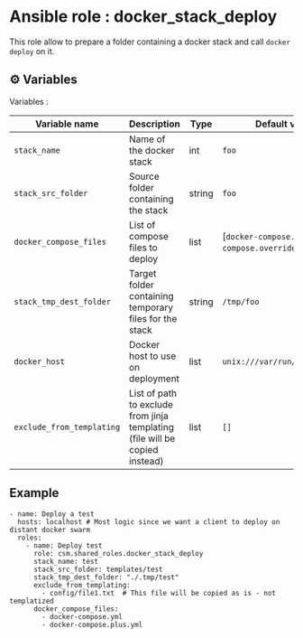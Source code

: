 # Ansible role : docker_stack_deploy

This role allow to prepare a folder containing a docker stack and call `docker deploy` on it.

## ⚙️ Variables

Variables :

| Variable name             | Description                                                                 | Type   | Default value                                         |
| ------------------------- | --------------------------------------------------------------------------- | ------ | ----------------------------------------------------- |
| `stack_name`              | Name of the docker stack                                                    | int    | `foo`                                                 |
| `stack_src_folder`        | Source folder containing the stack                                          | string | `foo`                                                 |
| `docker_compose_files`    | List of compose files to deploy                                             | list   | [`docker-compose.yml`, `docker-compose.override.yml`] |
| `stack_tmp_dest_folder`   | Target folder containing temporary files for the stack                      | string | `/tmp/foo`                                            |
| `docker_host`             | Docker host to use on deployment                                            | list   | `unix:///var/run/docker.sock`                         |
| `exclude_from_templating` | List of path to exclude from jinja templating (file will be copied instead) | list   | `[]`                                                  |

## Example

```ansible
- name: Deploy a test
  hosts: localhost # Most logic since we want a client to deploy on distant docker swarm
  roles:
    - name: Deploy test
      role: csm.shared_roles.docker_stack_deploy
      stack_name: test
      stack_src_folder: templates/test
      stack_tmp_dest_folder: "./.tmp/test"
      exclude_from_templating:
        - config/file1.txt  # This file will be copied as is - not templatized
      docker_compose_files:
        - docker-compose.yml
        - docker-compose.plus.yml
```